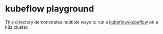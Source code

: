 # kubeflow playground

This directory demonstrates multiple ways to run a [kubeflow/kubeflow](https://github.com/kubeflow/kubeflow)
on a k8s cluster.
